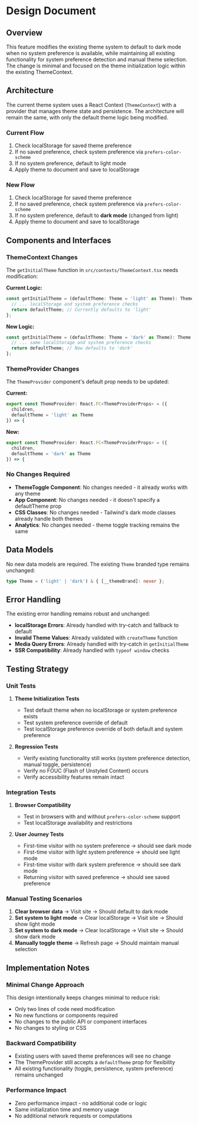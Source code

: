 # Design Document

## Overview

This feature modifies the existing theme system to default to dark mode when no system preference is available, while maintaining all existing functionality for system preference detection and manual theme selection. The change is minimal and focused on the theme initialization logic within the existing ThemeContext.

## Architecture

The current theme system uses a React Context (`ThemeContext`) with a provider that manages theme state and persistence. The architecture will remain the same, with only the default theme logic being modified.

### Current Flow
1. Check localStorage for saved theme preference
2. If no saved preference, check system preference via `prefers-color-scheme`
3. If no system preference, default to light mode
4. Apply theme to document and save to localStorage

### New Flow
1. Check localStorage for saved theme preference
2. If no saved preference, check system preference via `prefers-color-scheme`
3. If no system preference, default to **dark mode** (changed from light)
4. Apply theme to document and save to localStorage

## Components and Interfaces

### ThemeContext Changes

The `getInitialTheme` function in `src/contexts/ThemeContext.tsx` needs modification:

**Current Logic:**
```typescript
const getInitialTheme = (defaultTheme: Theme = 'light' as Theme): Theme => {
  // ... localStorage and system preference checks
  return defaultTheme; // Currently defaults to 'light'
};
```

**New Logic:**
```typescript
const getInitialTheme = (defaultTheme: Theme = 'dark' as Theme): Theme => {
  // ... same localStorage and system preference checks
  return defaultTheme; // Now defaults to 'dark'
};
```

### ThemeProvider Changes

The `ThemeProvider` component's default prop needs to be updated:

**Current:**
```typescript
export const ThemeProvider: React.FC<ThemeProviderProps> = ({ 
  children, 
  defaultTheme = 'light' as Theme 
}) => {
```

**New:**
```typescript
export const ThemeProvider: React.FC<ThemeProviderProps> = ({ 
  children, 
  defaultTheme = 'dark' as Theme 
}) => {
```

### No Changes Required

- **ThemeToggle Component**: No changes needed - it already works with any theme
- **App Component**: No changes needed - it doesn't specify a defaultTheme prop
- **CSS Classes**: No changes needed - Tailwind's dark mode classes already handle both themes
- **Analytics**: No changes needed - theme toggle tracking remains the same

## Data Models

No new data models are required. The existing `Theme` branded type remains unchanged:

```typescript
type Theme = ('light' | 'dark') & { [__themeBrand]: never };
```

## Error Handling

The existing error handling remains robust and unchanged:

- **localStorage Errors**: Already handled with try-catch and fallback to default
- **Invalid Theme Values**: Already validated with `createTheme` function
- **Media Query Errors**: Already handled with try-catch in `getInitialTheme`
- **SSR Compatibility**: Already handled with `typeof window` checks

## Testing Strategy

### Unit Tests
1. **Theme Initialization Tests**
   - Test default theme when no localStorage or system preference exists
   - Test system preference override of default
   - Test localStorage preference override of both default and system preference

2. **Regression Tests**
   - Verify existing functionality still works (system preference detection, manual toggle, persistence)
   - Verify no FOUC (Flash of Unstyled Content) occurs
   - Verify accessibility features remain intact

### Integration Tests
1. **Browser Compatibility**
   - Test in browsers with and without `prefers-color-scheme` support
   - Test localStorage availability and restrictions

2. **User Journey Tests**
   - First-time visitor with no system preference → should see dark mode
   - First-time visitor with light system preference → should see light mode
   - First-time visitor with dark system preference → should see dark mode
   - Returning visitor with saved preference → should see saved preference

### Manual Testing Scenarios
1. **Clear browser data** → Visit site → Should default to dark mode
2. **Set system to light mode** → Clear localStorage → Visit site → Should show light mode
3. **Set system to dark mode** → Clear localStorage → Visit site → Should show dark mode
4. **Manually toggle theme** → Refresh page → Should maintain manual selection

## Implementation Notes

### Minimal Change Approach
This design intentionally keeps changes minimal to reduce risk:
- Only two lines of code need modification
- No new functions or components required
- No changes to the public API or component interfaces
- No changes to styling or CSS

### Backward Compatibility
- Existing users with saved theme preferences will see no change
- The ThemeProvider still accepts a `defaultTheme` prop for flexibility
- All existing functionality (toggle, persistence, system preference) remains unchanged

### Performance Impact
- Zero performance impact - no additional code or logic
- Same initialization time and memory usage
- No additional network requests or computations
